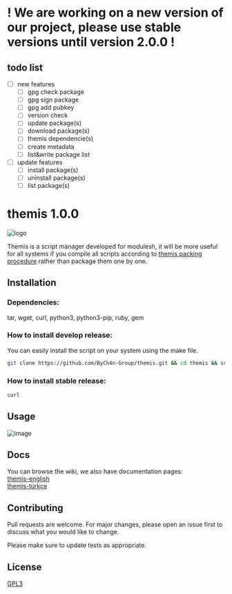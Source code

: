 # ! We are working on a new version of our project, please use stable versions until version 2.0.0 !

## todo list  
- [ ] new features
  - [ ] gpg check package
  - [ ] gpg sign package
  - [ ] gpg add pubkey 
  - [ ] version check
  - [ ] update package(s)
  - [ ] download package(s)
  - [ ] themis dependencie(s)
  - [ ] create metadata
  - [ ] list&write package list
- [ ] update features
  - [ ] install package(s)
  - [ ] uninstall package(s)
  - [ ] list package(s)

# themis 1.0.0

![logo](https://user-images.githubusercontent.com/54551308/124690597-1e2adc80-dee3-11eb-97b7-06b35baf862c.png)

Themis is a script manager developed for modulesh, it will be more useful for all systems if you compile all scripts according to [themis packing procedure](https://bych4n-group.github.io/documents/themis/en.html) rather than package them one by one.

## Installation

### Dependencies:
tar, wget, curl, python3, python3-pip, ruby, gem

### How to install develop release:
You can easily install the script on your system using the make file.

```bash
git clone https://github.com/ByCh4n-Group/themis.git && cd themis && sudo make install
```
### How to install stable release:
```bash
curl  
```

## Usage

![image](https://user-images.githubusercontent.com/54551308/124690481-f2a7f200-dee2-11eb-8202-32116beb3639.png)

## Docs

You can browse the wiki, we also have documentation pages:
<br>
[themis-english](https://bych4n-group.github.io/documents/themis/en.html)
<br>
[themis-türkçe](https://bych4n-group.github.io/documents/themis/tr.html)

## Contributing
Pull requests are welcome. For major changes, please open an issue first to discuss what you would like to change.

Please make sure to update tests as appropriate.

## License
[GPL3](https://choosealicense.com/licenses/gpl-3.0/)
